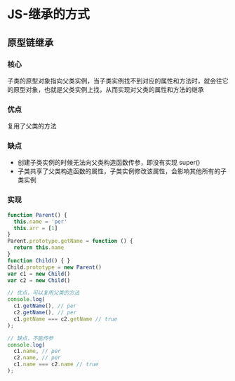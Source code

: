 # JS-继承的方式

## 原型链继承

### 核心

子类的原型对象指向父类实例，当子类实例找不到对应的属性和方法时，就会往它的原型对象，也就是父类实例上找，从而实现对父类的属性和方法的继承

### 优点

复用了父类的方法

### 缺点

* 创建子类实例的时候无法向父类构造函数传参，即没有实现 super()
* 子类共享了父类构造函数的属性，子类实例修改该属性，会影响其他所有的子类实例

### 实现

```javascript
function Parent() {
  this.name = 'per'
  this.arr = [1]
}
Parent.prototype.getName = function () {
  return this.name
}
function Child() { }
Child.prototype = new Parent()
var c1 = new Child()
var c2 = new Child()

// 优点，可以复用父类的方法
console.log(
  c1.getName(), // per
  c2.getName(), // per
  c1.getName === c2.getName // true
);

// 缺点，不能传参
console.log(
  c1.name, // per
  c2.name, // per
  c1.name === c2.name // true
);
```
